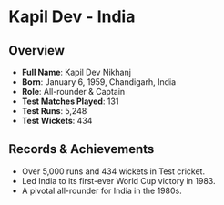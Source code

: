 # Kapil Dev - India

## Overview
- **Full Name**: Kapil Dev Nikhanj
- **Born**: January 6, 1959, Chandigarh, India
- **Role**: All-rounder & Captain
- **Test Matches Played**: 131
- **Test Runs**: 5,248
- **Test Wickets**: 434

## Records & Achievements
- Over 5,000 runs and 434 wickets in Test cricket.
- Led India to its first-ever World Cup victory in 1983.
- A pivotal all-rounder for India in the 1980s.

